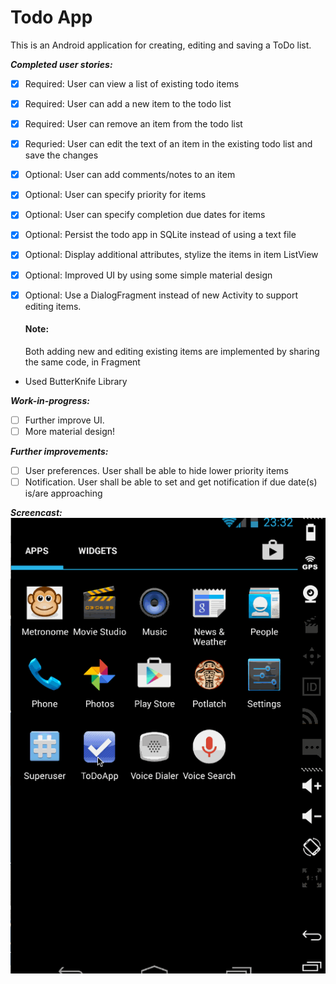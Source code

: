 Todo App
=============

This is an Android application for creating, editing and saving a ToDo list.

**_Completed user stories:_**

- [x] Required: User can view a list of existing todo items
- [x] Required: User can add a new item to the todo list
- [x] Required: User can remove an item from the todo list 
- [x] Requried: User can edit the text of an item in the existing todo list and save the changes
- [x] Optional: User can add comments/notes to an item
- [x] Optional: User can specify priority for items
- [x] Optional: User can specify completion due dates for items 
- [x] Optional: Persist the todo app in SQLite instead of using a text file
- [x] Optional: Display additional attributes, stylize the items in item ListView
- [x] Optional: Improved UI by using some simple material design
- [x] Optional: Use a DialogFragment instead of new Activity to support editing items. 
	
  #### Note:
	Both adding new and editing existing items are implemented by sharing the same code, in Fragment
- Used ButterKnife Library

**_Work-in-progress:_**

- [ ] Further improve UI. 
- [ ] More material design!

**_Further improvements:_**

- [ ] User preferences. User shall be able to hide lower priority items
- [ ] Notification. User shall be able to set and get notification if due date(s) is/are approaching

**_Screencast:_**
![screenshot](https://github.com/fengsterooni/todoapp/blob/master/todoapp.gif)
